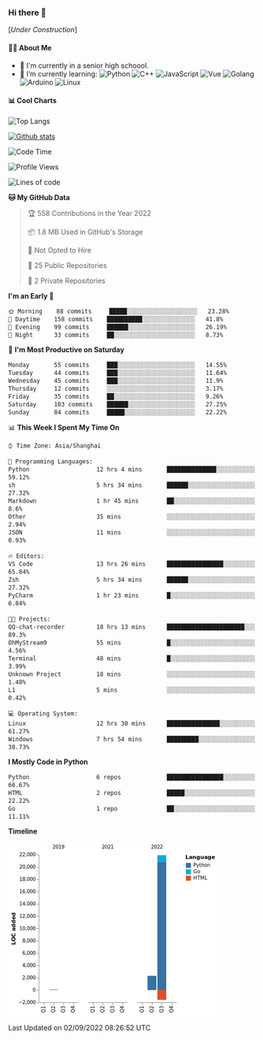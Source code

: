 ### Hi there 👋

\[*Under Construction*\]

<!--
**NoNormalCreeper/NoNormalCreeper** is a ✨ _special_ ✨ repository because its `README.md` (this file) appears on your GitHub profile.

Here are some ideas to get you started:

- 🔭 I’m currently working on ...
- 🌱 I’m currently learning ...
- 👯 I’m looking to collaborate on ...
- 🤔 I’m looking for help with ...
- 💬 Ask me about ...
- 📫 How to reach me: ...
- 😄 Pronouns: ...
- ⚡ Fun fact: ...
-->

#### 👩‍💻 About Me

- 🏫 I'm currently in a senior high schoool.
- 🌱 I’m currently learning: 
![Python](https://img.shields.io/badge/-Python-blue?style=flat-square&logo=Python&logoColor=fff)
![C++](https://img.shields.io/badge/-C%2B%2B-00599C?style=flat-square&logo=C%2B%2B&logoColor=fff)
![JavaScript](https://img.shields.io/badge/-JavaScript-ffca18?style=flat-square&logo=JavaScript&logoColor=fff)
![Vue](https://img.shields.io/badge/-Vue-4FC08D?style=flat-square&logo=Vue.js&logoColor=fff)
![Golang](https://img.shields.io/badge/-Go-007d9c?style=flat-square&logo=Go&logoColor=fff)
![Arduino](https://img.shields.io/badge/-Arduino-00979D?style=flat-square&logo=Arduino&logoColor=fff)
![Linux](https://img.shields.io/badge/-Linux-FCC624?style=flat-square&logo=Linux&logoColor=fff)

#### 📊 Cool Charts

![Top Langs](https://github-readme-stats.vercel.app/api/top-langs/?username=NoNormalCreeper&layout=compact)

[![Github stats](https://github-readme-stats.vercel.app/api?username=NoNormalCreeper&show_icons=true)](https://github.com/anuraghazra/github-readme-stats)

<!--START_SECTION:waka-->
![Code Time](http://img.shields.io/badge/Code%20Time-79%20hrs%2043%20mins-blue)

![Profile Views](http://img.shields.io/badge/Profile%20Views-4-blue)

![Lines of code](https://img.shields.io/badge/From%20Hello%20World%20I%27ve%20Written-23%20Thousand%20lines%20of%20code-blue)

**🐱 My GitHub Data** 

> 🏆 558 Contributions in the Year 2022
 > 
> 📦 1.8 MB Used in GitHub's Storage 
 > 
> 🚫 Not Opted to Hire
 > 
> 📜 25 Public Repositories 
 > 
> 🔑 2 Private Repositories  
 > 
**I'm an Early 🐤** 

```text
🌞 Morning    88 commits     █████░░░░░░░░░░░░░░░░░░░░   23.28% 
🌆 Daytime    158 commits    ██████████░░░░░░░░░░░░░░░   41.8% 
🌃 Evening    99 commits     ██████░░░░░░░░░░░░░░░░░░░   26.19% 
🌙 Night      33 commits     ██░░░░░░░░░░░░░░░░░░░░░░░   8.73%

```
📅 **I'm Most Productive on Saturday** 

```text
Monday       55 commits     ███░░░░░░░░░░░░░░░░░░░░░░   14.55% 
Tuesday      44 commits     ███░░░░░░░░░░░░░░░░░░░░░░   11.64% 
Wednesday    45 commits     ███░░░░░░░░░░░░░░░░░░░░░░   11.9% 
Thursday     12 commits     ░░░░░░░░░░░░░░░░░░░░░░░░░   3.17% 
Friday       35 commits     ██░░░░░░░░░░░░░░░░░░░░░░░   9.26% 
Saturday     103 commits    ██████░░░░░░░░░░░░░░░░░░░   27.25% 
Sunday       84 commits     █████░░░░░░░░░░░░░░░░░░░░   22.22%

```


📊 **This Week I Spent My Time On** 

```text
⌚︎ Time Zone: Asia/Shanghai

💬 Programming Languages: 
Python                   12 hrs 4 mins       ██████████████░░░░░░░░░░░   59.12% 
sh                       5 hrs 34 mins       ██████░░░░░░░░░░░░░░░░░░░   27.32% 
Markdown                 1 hr 45 mins        ██░░░░░░░░░░░░░░░░░░░░░░░   8.6% 
Other                    35 mins             ░░░░░░░░░░░░░░░░░░░░░░░░░   2.94% 
JSON                     11 mins             ░░░░░░░░░░░░░░░░░░░░░░░░░   0.93%

🔥 Editors: 
VS Code                  13 hrs 26 mins      ████████████████░░░░░░░░░   65.84% 
Zsh                      5 hrs 34 mins       ██████░░░░░░░░░░░░░░░░░░░   27.32% 
PyCharm                  1 hr 23 mins        █░░░░░░░░░░░░░░░░░░░░░░░░   6.84%

🐱‍💻 Projects: 
QQ-chat-recorder         18 hrs 13 mins      ██████████████████████░░░   89.3% 
OhMyStream9              55 mins             █░░░░░░░░░░░░░░░░░░░░░░░░   4.56% 
Terminal                 48 mins             █░░░░░░░░░░░░░░░░░░░░░░░░   3.99% 
Unknown Project          18 mins             ░░░░░░░░░░░░░░░░░░░░░░░░░   1.48% 
L1                       5 mins              ░░░░░░░░░░░░░░░░░░░░░░░░░   0.42%

💻 Operating System: 
Linux                    12 hrs 30 mins      ███████████████░░░░░░░░░░   61.27% 
Windows                  7 hrs 54 mins       █████████░░░░░░░░░░░░░░░░   38.73%

```

**I Mostly Code in Python** 

```text
Python                   6 repos             ████████████████░░░░░░░░░   66.67% 
HTML                     2 repos             █████░░░░░░░░░░░░░░░░░░░░   22.22% 
Go                       1 repo              ██░░░░░░░░░░░░░░░░░░░░░░░   11.11%

```


**Timeline**

![Chart not found](https://raw.githubusercontent.com/NoNormalCreeper/NoNormalCreeper/main/charts/bar_graph.png) 


 Last Updated on 02/09/2022 08:26:52 UTC
<!--END_SECTION:waka-->


